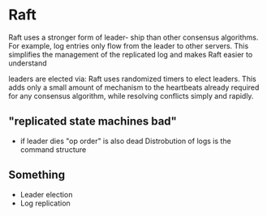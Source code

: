 # Raft

Raft uses a stronger form of leader- ship than other consensus algorithms. For example, log entries only flow from the leader to other servers. This simplifies the management of the replicated log and makes Raft easier to understand

leaders are elected via: Raft uses randomized timers to elect leaders. This adds only a small amount of mechanism to the heartbeats already required for any consensus algorithm, while resolving conflicts simply and rapidly.

## "replicated state machines bad"

- if leader dies "op order" is also dead
  Distrobution of logs is the command structure

## Something

- Leader election
- Log replication
